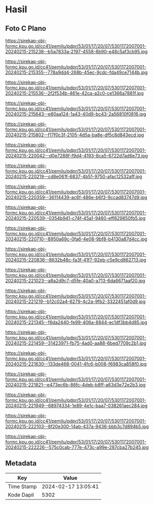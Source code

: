 # Hasil

## Foto C Plano

https://sirekap-obj-formc.kpu.go.id/cc41/pemilu/pdpr/53/01/17/20/07/5301172007001-20240215-215238--b5a7833a-2197-4558-8b90-e48c5af3cb95.jpg

https://sirekap-obj-formc.kpu.go.id/cc41/pemilu/pdpr/53/01/17/20/07/5301172007001-20240215-215355--778a9dd4-268b-45ec-9cdc-fda49ce7144b.jpg

https://sirekap-obj-formc.kpu.go.id/cc41/pemilu/pdpr/53/01/17/20/07/5301172007001-20240215-215536--2f2f534b-461e-42ca-a2c0-ce1366a7881f.jpg

https://sirekap-obj-formc.kpu.go.id/cc41/pemilu/pdpr/53/01/17/20/07/5301172007001-20240215-215643--e80aa124-1a43-40d9-bc43-2a56810f0816.jpg

https://sirekap-obj-formc.kpu.go.id/cc41/pemilu/pdpr/53/01/17/20/07/5301172007001-20240215-215802--f17f0c3f-2105-4d5a-ba8e-df5c8d843ecd.jpg

https://sirekap-obj-formc.kpu.go.id/cc41/pemilu/pdpr/53/01/17/20/07/5301172007001-20240215-220042--d0e7288f-f9d4-4193-8ca5-6722d7ad6e73.jpg

https://sirekap-obj-formc.kpu.go.id/cc41/pemilu/pdpr/53/01/17/20/07/5301172007001-20240215-220219--cd8e061f-6837-4b51-9750-afac12532aff.jpg

https://sirekap-obj-formc.kpu.go.id/cc41/pemilu/pdpr/53/01/17/20/07/5301172007001-20240215-220359--36114439-ac6f-486e-b6f3-9ccad83747d9.jpg

https://sirekap-obj-formc.kpu.go.id/cc41/pemilu/pdpr/53/01/17/20/07/5301172007001-20240215-220539--0354b941-c74f-45a1-9460-eff829850fb5.jpg

https://sirekap-obj-formc.kpu.go.id/cc41/pemilu/pdpr/53/01/17/20/07/5301172007001-20240215-220710--8950a69c-0fa6-4e08-9bf8-b4130a87d4cc.jpg

https://sirekap-obj-formc.kpu.go.id/cc41/pemilu/pdpr/53/01/17/20/07/5301172007001-20240215-220836--8632b48c-fa3f-41f7-92eb-c5e9cd862713.jpg

https://sirekap-obj-formc.kpu.go.id/cc41/pemilu/pdpr/53/01/17/20/07/5301172007001-20240215-221023--a8a2d9c7-d5fe-40a0-a713-6da6671aaf20.jpg

https://sirekap-obj-formc.kpu.go.id/cc41/pemilu/pdpr/53/01/17/20/07/5301172007001-20240215-221219--b12c02a4-6279-4c2a-9fb2-3322451af0d9.jpg

https://sirekap-obj-formc.kpu.go.id/cc41/pemilu/pdpr/53/01/17/20/07/5301172007001-20240215-221345--f6da2440-fe99-406a-8844-ec1df3bb4d85.jpg

https://sirekap-obj-formc.kpu.go.id/cc41/pemilu/pdpr/53/01/17/20/07/5301172007001-20240215-221459--31423971-fb75-4ad0-aa88-6bed7709c2b1.jpg

https://sirekap-obj-formc.kpu.go.id/cc41/pemilu/pdpr/53/01/17/20/07/5301172007001-20240215-221630--133de468-0041-4fc6-b008-f6983ca858f0.jpg

https://sirekap-obj-formc.kpu.go.id/cc41/pemilu/pdpr/53/01/17/20/07/5301172007001-20240215-221821--e473ec6b-86fc-4deb-b8ff-a63d3e72e2b3.jpg

https://sirekap-obj-formc.kpu.go.id/cc41/pemilu/pdpr/53/01/17/20/07/5301172007001-20240215-221949--68974334-1e89-4e1c-baa7-038261aec284.jpg

https://sirekap-obj-formc.kpu.go.id/cc41/pemilu/pdpr/53/01/17/20/07/5301172007001-20240215-222103--8f20e300-14ab-437a-9436-bbb3c7d894b5.jpg

https://sirekap-obj-formc.kpu.go.id/cc41/pemilu/pdpr/53/01/17/20/07/5301172007001-20240215-222226--575c0cab-777e-473c-a99e-287cba27b245.jpg


## Metadata

| Key        | Value               |
| ---------- | ------------------- |
| Time Stamp | 2024-02-17 13:05:41 |
| Kode Dapil | 5302                |



